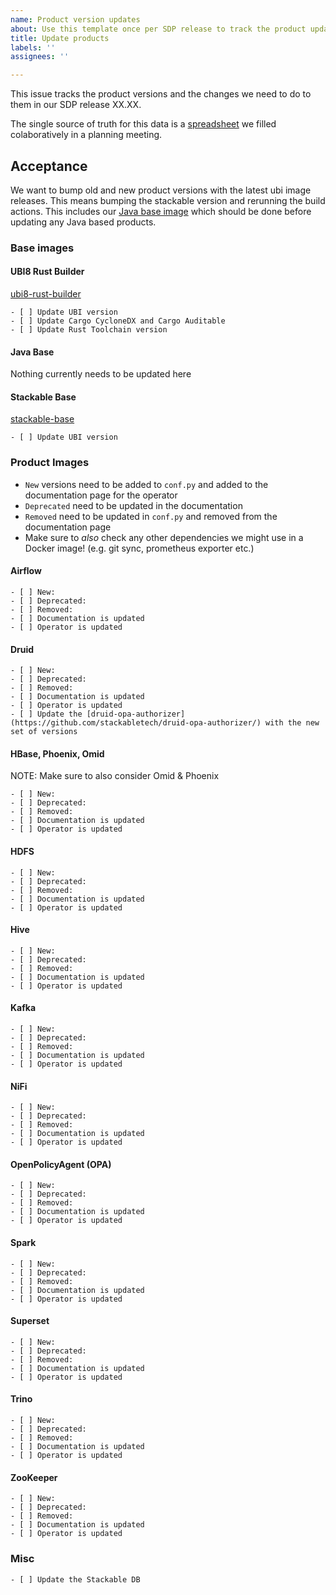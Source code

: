 ```yaml
---
name: Product version updates
about: Use this template once per SDP release to track the product updates we need to do
title: Update products
labels: ''
assignees: ''

---
```


This issue tracks the product versions and the changes we need to do to them in our SDP release XX.XX.

The single source of truth for this data is a [spreadsheet](https://docs.google.com/spreadsheets/d/1uR6nJR3nMxSI51dPFbVJTqA4R3p7UkGU5acrXJNOyNQ/edit#gid=866098130) we filled colaboratively in a planning meeting.

## Acceptance 

We want to bump old and new product versions with the latest ubi image releases. This means bumping the stackable version and rerunning the build actions. This includes our [Java base image](https://github.com/stackabletech/docker-images/tree/main/java-base) which should be done before updating any Java based products.

### Base images

#### UBI8 Rust Builder

[ubi8-rust-builder](https://github.com/stackabletech/docker-images/blob/main/ubi8-rust-builder/Dockerfile)

```[tasklist]
- [ ] Update UBI version
- [ ] Update Cargo CycloneDX and Cargo Auditable
- [ ] Update Rust Toolchain version
```

#### Java Base

Nothing currently needs to be updated here

#### Stackable Base

[stackable-base](https://github.com/stackabletech/docker-images/blob/main/stackable-base/Dockerfile)

```[tasklist]
- [ ] Update UBI version
```

### Product Images

- `New` versions need to be added to `conf.py` and added to the documentation page for the operator
- `Deprecated` need to be updated in the documentation
- `Removed` need to be updated in `conf.py` and removed from the documentation page
- Make sure to _also_ check any other dependencies we might use in a Docker image! (e.g. git sync, prometheus exporter etc.)


#### Airflow

```[tasklist]
- [ ] New:
- [ ] Deprecated: 
- [ ] Removed:
- [ ] Documentation is updated
- [ ] Operator is updated
```

#### Druid

```[tasklist]
- [ ] New:
- [ ] Deprecated: 
- [ ] Removed:
- [ ] Documentation is updated
- [ ] Operator is updated
- [ ] Update the [druid-opa-authorizer](https://github.com/stackabletech/druid-opa-authorizer/) with the new set of versions
```

#### HBase, Phoenix, Omid

NOTE: Make sure to also consider Omid & Phoenix

```[tasklist]
- [ ] New:
- [ ] Deprecated: 
- [ ] Removed:
- [ ] Documentation is updated
- [ ] Operator is updated
```

#### HDFS

```[tasklist]
- [ ] New:
- [ ] Deprecated: 
- [ ] Removed:
- [ ] Documentation is updated
- [ ] Operator is updated
```

#### Hive

```[tasklist]
- [ ] New:
- [ ] Deprecated: 
- [ ] Removed:
- [ ] Documentation is updated
- [ ] Operator is updated
```

#### Kafka

```[tasklist]
- [ ] New:
- [ ] Deprecated: 
- [ ] Removed:
- [ ] Documentation is updated
- [ ] Operator is updated
```

#### NiFi

```[tasklist]
- [ ] New:
- [ ] Deprecated: 
- [ ] Removed:
- [ ] Documentation is updated
- [ ] Operator is updated
```

#### OpenPolicyAgent (OPA)

```[tasklist]
- [ ] New:
- [ ] Deprecated: 
- [ ] Removed:
- [ ] Documentation is updated
- [ ] Operator is updated
```

#### Spark

```[tasklist]
- [ ] New:
- [ ] Deprecated: 
- [ ] Removed:
- [ ] Documentation is updated
- [ ] Operator is updated
```

#### Superset

```[tasklist]
- [ ] New:
- [ ] Deprecated: 
- [ ] Removed:
- [ ] Documentation is updated
- [ ] Operator is updated
```

#### Trino

```[tasklist]
- [ ] New:
- [ ] Deprecated: 
- [ ] Removed:
- [ ] Documentation is updated
- [ ] Operator is updated
```

#### ZooKeeper

```[tasklist]
- [ ] New:
- [ ] Deprecated: 
- [ ] Removed:
- [ ] Documentation is updated
- [ ] Operator is updated
```

### Misc

```[tasklist]
- [ ] Update the Stackable DB
```
